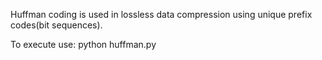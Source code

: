 Huffman coding is used in lossless data compression using unique prefix codes(bit sequences).

To execute use:
  python huffman.py
